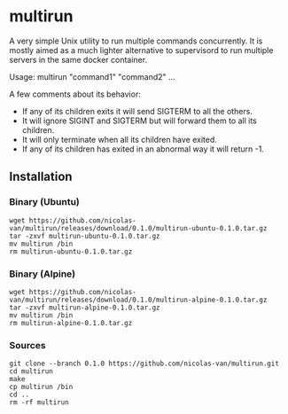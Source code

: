 
multirun
========

A very simple Unix utility to run multiple commands concurrently. It is mostly aimed as a much lighter alternative to
supervisord to run multiple servers in the same docker container.

Usage: multirun "command1" "command2" ...

A few comments about its behavior:

* If any of its children exits it will send SIGTERM to all the others.
* It will ignore SIGINT and SIGTERM but will forward them to all its children.
* It will only terminate when all its children have exited.
* If any of its children has exited in an abnormal way it will return -1.

Installation
------------

### Binary (Ubuntu)

    wget https://github.com/nicolas-van/multirun/releases/download/0.1.0/multirun-ubuntu-0.1.0.tar.gz
    tar -zxvf multirun-ubuntu-0.1.0.tar.gz
    mv multirun /bin
    rm multirun-ubuntu-0.1.0.tar.gz
    
### Binary (Alpine)

    wget https://github.com/nicolas-van/multirun/releases/download/0.1.0/multirun-alpine-0.1.0.tar.gz
    tar -zxvf multirun-alpine-0.1.0.tar.gz
    mv multirun /bin
    rm multirun-alpine-0.1.0.tar.gz
    
### Sources

    git clone --branch 0.1.0 https://github.com/nicolas-van/multirun.git
    cd multirun
    make
    cp multirun /bin
    cd ..
    rm -rf multirun
    
